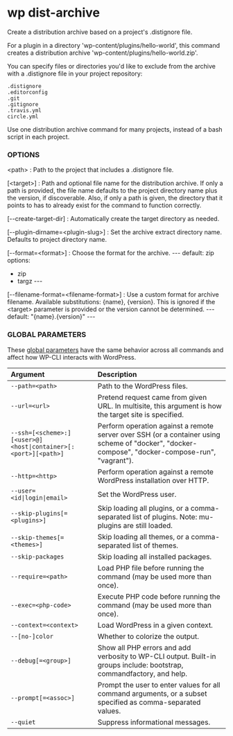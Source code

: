 # wp dist-archive

Create a distribution archive based on a project's .distignore file.

For a plugin in a directory 'wp-content/plugins/hello-world', this command creates a distribution archive 'wp-content/plugins/hello-world.zip'.

You can specify files or directories you'd like to exclude from the archive with a .distignore file in your project repository:

```
.distignore
.editorconfig
.git
.gitignore
.travis.yml
circle.yml
```

Use one distribution archive command for many projects, instead of a bash script in each project.

### OPTIONS

&lt;path&gt;
: Path to the project that includes a .distignore file.

[&lt;target&gt;]
: Path and optional file name for the distribution archive. If only a path is provided, the file name defaults to the project directory name plus the version, if discoverable. Also, if only a path is given, the directory that it points to has to already exist for the command to function correctly.

[\--create-target-dir]
: Automatically create the target directory as needed.

[\--plugin-dirname=&lt;plugin-slug&gt;]
: Set the archive extract directory name. Defaults to project directory name.

[\--format=&lt;format&gt;]
: Choose the format for the archive.
\---
default: zip
options:
  - zip
  - targz
\---

[\--filename-format=&lt;filename-format&gt;]
: Use a custom format for archive filename. Available substitutions: {name}, {version}. This is ignored if the &lt;target&gt; parameter is provided or the version cannot be determined.
\---
default: "{name}.{version}"
\---

### GLOBAL PARAMETERS

These [global parameters](https://make.wordpress.org/cli/handbook/config/) have the same behavior across all commands and affect how WP-CLI interacts with WordPress.

| **Argument**    | **Description**              |
|:----------------|:-----------------------------|
| `--path=<path>` | Path to the WordPress files. |
| `--url=<url>` | Pretend request came from given URL. In multisite, this argument is how the target site is specified. |
| `--ssh=[<scheme>:][<user>@]<host\|container>[:<port>][<path>]` | Perform operation against a remote server over SSH (or a container using scheme of "docker", "docker-compose", "docker-compose-run", "vagrant"). |
| `--http=<http>` | Perform operation against a remote WordPress installation over HTTP. |
| `--user=<id\|login\|email>` | Set the WordPress user. |
| `--skip-plugins[=<plugins>]` | Skip loading all plugins, or a comma-separated list of plugins. Note: mu-plugins are still loaded. |
| `--skip-themes[=<themes>]` | Skip loading all themes, or a comma-separated list of themes. |
| `--skip-packages` | Skip loading all installed packages. |
| `--require=<path>` | Load PHP file before running the command (may be used more than once). |
| `--exec=<php-code>` | Execute PHP code before running the command (may be used more than once). |
| `--context=<context>` | Load WordPress in a given context. |
| `--[no-]color` | Whether to colorize the output. |
| `--debug[=<group>]` | Show all PHP errors and add verbosity to WP-CLI output. Built-in groups include: bootstrap, commandfactory, and help. |
| `--prompt[=<assoc>]` | Prompt the user to enter values for all command arguments, or a subset specified as comma-separated values. |
| `--quiet` | Suppress informational messages. |
